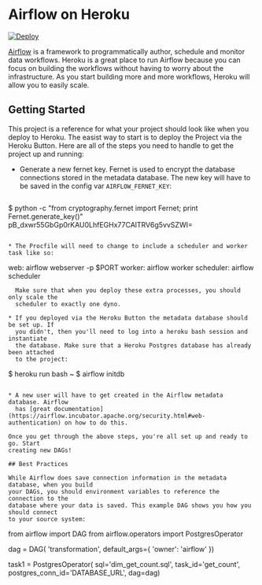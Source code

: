 # Airflow on Heroku

[![Deploy](https://www.herokucdn.com/deploy/button.svg)](https://heroku.com/deploy?template=https://github.com/neovintage/airflow-button-test)

[Airflow](https://github.com/airbnb/airflow) is a framework to programmatically
author, schedule and monitor data workflows. Heroku is a great place to run
Airflow because you can focus on building the workflows without having to worry
about the infrastructure. As you start building more and more workflows, Heroku
will allow you to easily scale.

## Getting Started

This project is a reference for what your project should look like when you
deploy to Heroku. The easist way to start is to deploy the Project via the
Heroku Button. Here are all of the steps you need to handle to get the project
up and running:

* Generate a new fernet key. Fernet is used to encrypt the database connections
  stored in the metadata database. The new key will have to be saved in the config
  var `AIRFLOW_FERNET_KEY`:

  ```
$ python -c "from cryptography.fernet import Fernet; print Fernet.generate_key()"
pB_dxwr55GbGp0rKAU0LhfEGHx77CAlTRV6g5vvSZWI=
```

* The Procfile will need to change to include a scheduler and worker task like so:

  ```
web: airflow webserver -p $PORT
worker: airflow worker
scheduler: airflow scheduler
```
  Make sure that when you deploy these extra processes, you should only scale the
  scheduler to exactly one dyno.

* If you deployed via the Heroku Button the metadata database should be set up. If
  you didn't, then you'll need to log into a heroku bash session and instantiate
  the database. Make sure that a Heroku Postgres database has already been attached
  to the project:

  ```
$ heroku run bash
~ $ airflow initdb
```

* A new user will have to get created in the Airflow metadata database. Airflow
  has [great documentation](https://airflow.incubator.apache.org/security.html#web-authentication) on how to do this.

Once you get through the above steps, you're all set up and ready to go. Start
creating new DAGs!

## Best Practices

While Airflow does save connection information in the metadata database, when you build
your DAGs, you should environment variables to reference the connection to the
database where your data is saved. This example DAG shows you how you should connect
to your source system:

```
from airflow import DAG
from airflow.operators import PostgresOperator

dag = DAG(
        'transformation',
        default_args={ 'owner': 'airflow' })

task1 = PostgresOperator(
            sql='dim_get_count.sql',
            task_id='get_count',
            postgres_conn_id='DATABASE_URL',
            dag=dag)
```
